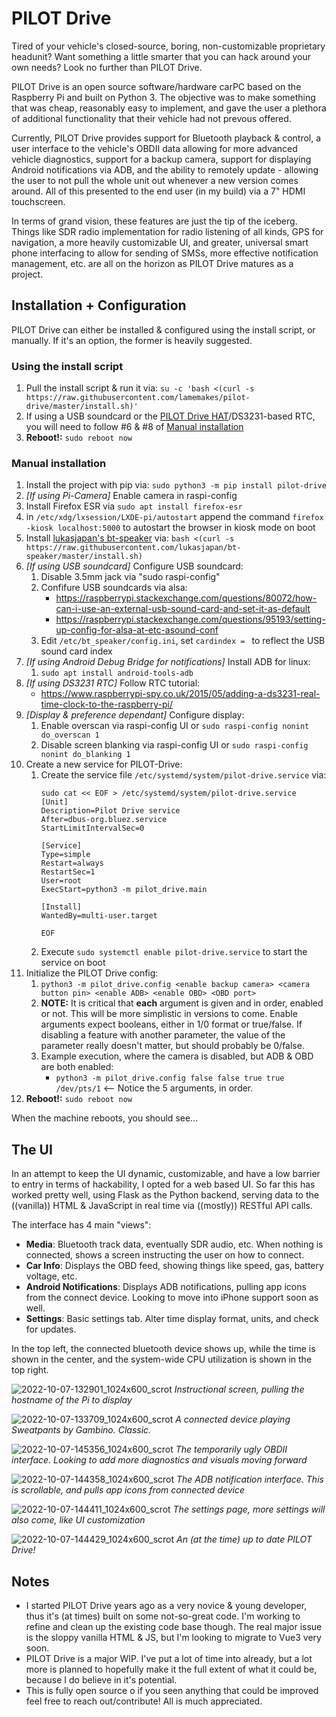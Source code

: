 # PILOT Drive

Tired of your vehicle's closed-source, boring, non-customizable proprietary headunit? Want something a little smarter that you can hack around your own needs? Look no further than PILOT Drive.

PILOT Drive is an open source software/hardware carPC based on the Raspberry Pi and built on Python 3. The objective was to make something that was cheap, reasonably easy to implement, and gave the user a plethora of additional functionality that their vehicle had not prevous offered. 

Currently, PILOT Drive provides support for Bluetooth playback & control, a user interface to the vehicle's OBDII data allowing for more advanced vehicle diagnostics, support for a backup camera, support for displaying Android notifications via ADB, and the ability to remotely update - allowing the user to not pull the whole unit out whenever a new version comes around. All of this presented to the end user (in my build) via a 7" HDMI touchscreen.

In terms of grand vision, these features are just the tip of the iceberg. Things like SDR radio implementation for radio listening of all kinds, GPS for navigation, a more heavily customizable UI, and greater, universal smart phone interfacing to allow for sending of SMSs, more effective notification management, etc. are all on the horizon as PILOT Drive matures as a project.


## Installation + Configuration

PILOT Drive can either be installed & configured using the install script, or manually. If it's an option, the former is heavily suggested.

### Using the install script

1. Pull the install script & run it via: ```su -c 'bash <(curl -s https://raw.githubusercontent.com/lamemakes/pilot-drive/master/install.sh)'```
2. If using a USB soundcard or the [PILOT Drive HAT](https://github.com/lamemakes/pilot-drive-hardware)/DS3231-based RTC, you will need to follow #6 & #8 of [Manual installation](#manual-installation)
3. **Reboot!:** ```sudo reboot now```


### Manual installation

1. Install the project with pip via: ```sudo python3 -m pip install pilot-drive```
2. _[If using Pi-Camera]_ Enable camera in raspi-config
3. Install Firefox ESR via ```sudo apt install firefox-esr```
4. in ```/etc/xdg/lxsession/LXDE-pi/autostart``` append the command ```firefox -kiosk localhost:5000``` to autostart the browser in kiosk mode on boot
5. Install [lukasjapan's bt-speaker](https://github.com/lukasjapan/bt-speaker) via: ```bash <(curl -s https://raw.githubusercontent.com/lukasjapan/bt-speaker/master/install.sh)```
6. _[If using USB soundcard]_ Configure USB soundcard:
    1. Disable 3.5mm jack via "sudo raspi-config"
    2. Confifure USB soundcards via alsa:
        - https://raspberrypi.stackexchange.com/questions/80072/how-can-i-use-an-external-usb-sound-card-and-set-it-as-default
        - https://raspberrypi.stackexchange.com/questions/95193/setting-up-config-for-alsa-at-etc-asound-conf
    3. Edit ```/etc/bt_speaker/config.ini```, set ```cardindex = ``` to reflect the USB sound card index
7. _[If using Android Debug Bridge for notifications]_ Install ADB for linux:
    1. ```sudo apt install android-tools-adb```
8. _[If using DS3231 RTC]_ Follow RTC tutorial:
    - https://www.raspberrypi-spy.co.uk/2015/05/adding-a-ds3231-real-time-clock-to-the-raspberry-pi/
9. _[Display & preference dependant]_ Configure display:
    1. Enable overscan via raspi-config UI or ```sudo raspi-config nonint do_overscan 1```
    2. Disable screen blanking via raspi-config UI or ```sudo raspi-config nonint do_blanking 1```
10. Create a new service for PILOT-Drive:
    1. Create the service file ```/etc/systemd/system/pilot-drive.service``` via:
        ```
        sudo cat << EOF > /etc/systemd/system/pilot-drive.service
        [Unit]
        Description=Pilot Drive service
        After=dbus-org.bluez.service
        StartLimitIntervalSec=0

        [Service]
        Type=simple
        Restart=always
        RestartSec=1
        User=root
        ExecStart=python3 -m pilot_drive.main

        [Install]
        WantedBy=multi-user.target

        EOF
        ```
    2. Execute ```sudo systemctl enable pilot-drive.service``` to start the service on boot
11. Initialize the PILOT Drive config:
    1. ```python3 -m pilot_drive.config <enable backup camera> <camera button pin> <enable ADB> <enable OBD> <OBD port>```
    2. **NOTE:** It is critical that **each** argument is given and in order, enabled or not. This will be more simplistic in versions to come. Enable arguments expect booleans, either in 1/0 format or true/false. If disabling a feature with another parameter, the value of the parameter really doesn't matter, but should probably be 0/false.
    3. Example execution, where the camera is disabled, but ADB & OBD are both enabled:
        - ```python3 -m pilot_drive.config false false true true /dev/pts/1``` <-- Notice the 5 arguments, in order.
12. **Reboot!:** ```sudo reboot now```


When the machine reboots, you should see...

## The UI

In an attempt to keep the UI dynamic, customizable, and have a low barrier to entry in terms of hackability, I opted for a web based UI. So far this has worked pretty well, using Flask as the Python backend, serving data to the ((vanilla)) HTML & JavaScript in real time via ((mostly)) RESTful API calls. 

The interface has 4 main "views":
- **Media**: Bluetooth track data, eventually SDR audio, etc. When nothing is connected, shows a screen instructing the user on how to connect.
- **Car Info**: Displays the OBD feed, showing things like speed, gas, battery voltage, etc.
- **Android Notifications**: Displays ADB notifications, pulling app icons from the connect device. Looking to move into iPhone support soon as well.
- **Settings**: Basic settings tab. Alter time display format, units, and check for updates.

In the top left, the connected bluetooth device shows up, while the time is shown in the center, and the system-wide CPU utilization is shown in the top right.


![2022-10-07-132901_1024x600_scrot](https://user-images.githubusercontent.com/83597346/194638006-a1814312-4ecd-4406-9dc1-3575267e7f11.png)
_Instructional screen, pulling the hostname of the Pi to display_


![2022-10-07-133709_1024x600_scrot](https://user-images.githubusercontent.com/83597346/194638036-15805f4a-e3fe-4c4d-a024-dea50e3fdf7e.png)
_A connected device playing Sweatpants by Gambino. Classic._


![2022-10-07-145356_1024x600_scrot](https://user-images.githubusercontent.com/83597346/194638057-c801d017-4b28-49c8-acab-7d15fe56ba94.png)
_The temporarily ugly OBDII interface. Looking to add more diagnostics and visuals moving forward_


![2022-10-07-144358_1024x600_scrot](https://user-images.githubusercontent.com/83597346/194638077-2f73111b-4a69-4b18-86fb-53e3f89ac685.png)
_The ADB notification interface. This is scrollable, and pulls app icons from connected device_


![2022-10-07-144411_1024x600_scrot](https://user-images.githubusercontent.com/83597346/194638102-b87fb9d9-7990-44bc-acca-b66ffe8951eb.png)
_The settings page, more settings will also come, like UI customization_


![2022-10-07-144429_1024x600_scrot](https://user-images.githubusercontent.com/83597346/194638106-9afb39ba-be57-40d8-b943-16a0784c959e.png)
_An (at the time) up to date PILOT Drive!_


## Notes

- I started PILOT Drive years ago as a very novice & young developer, thus it's (at times) built on some not-so-great code. I'm working to refine and clean up the existing code base though. The real major issue is the sloppy vanilla HTML & JS, but I'm looking to migrate to Vue3 very soon. 
- PILOT Drive is a major WIP. I've put a lot of time into already, but a lot more is planned to hopefully make it the full extent of what it could be, because I do believe in it's potential. 
- This is fully open source o if you seen anything that could be improved feel free to reach out/contribute! All is much appreciated. 
